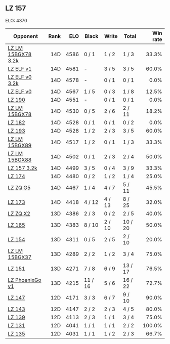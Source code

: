 ## LZ 157 ##

ELO: 4370

Opponent | Rank | ELO | Black | Write | Total | Win rate
---------|-----:|----:|-------|-------|-------|-------:
[LZ LM 15BGX78 3.2k](LZ%20LM%2015BGX78%203.2k.md) | 14D | 4586 | 0 / 1 | 1 / 2 | 1 / 3 | 33.3%
[LZ ELF v1](LZ%20ELF%20v1.md) | 14D | 4581 | - | 3 / 5 | 3 / 5 | 60.0%
[LZ ELF v0 3.2k](LZ%20ELF%20v0%203.2k.md) | 14D | 4578 | - | 0 / 1 | 0 / 1 | 0.0%
[LZ ELF v0](LZ%20ELF%20v0.md) | 14D | 4567 | 1 / 5 | 0 / 3 | 1 / 8 | 12.5%
[LZ 190](LZ%20190.md) | 14D | 4551 | - | 0 / 1 | 0 / 1 | 0.0%
[LZ LM 15BGX78](LZ%20LM%2015BGX78.md) | 14D | 4530 | 0 / 5 | 2 / 6 | 2 / 11 | 18.2%
[LZ 182](LZ%20182.md) | 14D | 4528 | 0 / 1 | 0 / 1 | 0 / 2 | 0.0%
[LZ 193](LZ%20193.md) | 14D | 4528 | 1 / 2 | 2 / 3 | 3 / 5 | 60.0%
[LZ LM 15BGX89](LZ%20LM%2015BGX89.md) | 14D | 4517 | 1 / 2 | 0 / 1 | 1 / 3 | 33.3%
[LZ LM 15BGX88](LZ%20LM%2015BGX88.md) | 14D | 4502 | 0 / 1 | 2 / 3 | 2 / 4 | 50.0%
[LZ 157 3.2k](LZ%20157%203.2k.md) | 14D | 4499 | 3 / 5 | 0 / 4 | 3 / 9 | 33.3%
[LZ 174](LZ%20174.md) | 14D | 4480 | 0 / 2 | 1 / 2 | 1 / 4 | 25.0%
[LZ ZQ G5](LZ%20ZQ%20G5.md) | 14D | 4467 | 1 / 4 | 4 / 7 | 5 / 11 | 45.5%
[LZ 173](LZ%20173.md) | 14D | 4418 | 4 / 12 | 4 / 13 | 8 / 25 | 32.0%
[LZ ZQ X2](LZ%20ZQ%20X2.md) | 13D | 4386 | 2 / 3 | 0 / 2 | 2 / 5 | 40.0%
[LZ 165](LZ%20165.md) | 13D | 4383 | 8 / 10 | 2 / 10 | 10 / 20 | 50.0%
[LZ 154](LZ%20154.md) | 13D | 4311 | 0 / 5 | 2 / 5 | 2 / 10 | 20.0%
[LZ LM 15BGX37](LZ%20LM%2015BGX37.md) | 13D | 4289 | 2 / 2 | 1 / 2 | 3 / 4 | 75.0%
[LZ 151](LZ%20151.md) | 13D | 4271 | 7 / 8 | 6 / 9 | 13 / 17 | 76.5%
[LZ PhoenixGo v1](LZ%20PhoenixGo%20v1.md) | 13D | 4215 | 11 / 16 | 5 / 6 | 16 / 22 | 72.7%
[LZ 147](LZ%20147.md) | 12D | 4171 | 3 / 3 | 6 / 7 | 9 / 10 | 90.0%
[LZ 143](LZ%20143.md) | 12D | 4147 | 2 / 2 | 2 / 3 | 4 / 5 | 80.0%
[LZ 139](LZ%20139.md) | 12D | 4113 | 2 / 3 | 1 / 1 | 3 / 4 | 75.0%
[LZ 131](LZ%20131.md) | 12D | 4041 | 1 / 1 | 1 / 1 | 2 / 2 | 100.0%
[LZ 135](LZ%20135.md) | 12D | 4031 | 1 / 1 | 1 / 2 | 2 / 3 | 66.7%
